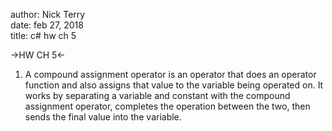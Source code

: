 author: Nick Terry  
date: feb 27, 2018  
title: c# hw ch 5  

->HW CH 5<-  

1. A compound assignment operator is an operator that does an operator function and also assigns that value to the variable being operated on. It works by separating a variable and constant with the compound assignment operator, completes the operation between the two, then sends the final value into the variable.